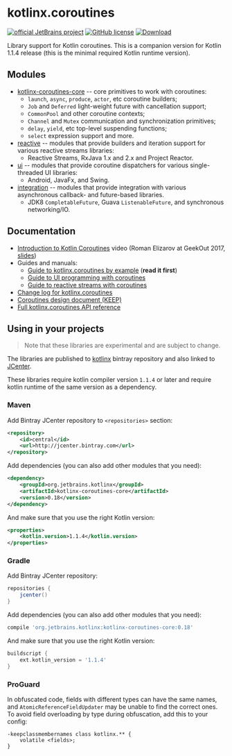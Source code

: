 # kotlinx.coroutines 

[![official JetBrains project](http://jb.gg/badges/official.svg)](https://confluence.jetbrains.com/display/ALL/JetBrains+on+GitHub)
[![GitHub license](https://img.shields.io/badge/license-Apache%20License%202.0-blue.svg?style=flat)](http://www.apache.org/licenses/LICENSE-2.0)
[![Download](https://api.bintray.com/packages/kotlin/kotlinx/kotlinx.coroutines/images/download.svg?version=0.18) ](https://bintray.com/kotlin/kotlinx/kotlinx.coroutines/0.18)

Library support for Kotlin coroutines. 
This is a companion version for Kotlin 1.1.4 release (this is the minimal required Kotlin runtime version). 

## Modules

* [kotlinx-coroutines-core](kotlinx-coroutines-core/README.md) -- core primitives to work with coroutines:
  * `launch`, `async`, `produce`, `actor`, etc coroutine builders;
  * `Job` and `Deferred` light-weight future with cancellation support;
  * `CommonPool` and other coroutine contexts;
  * `Channel` and `Mutex` communication and synchronization primitives;
  * `delay`, `yield`, etc top-level suspending functions;
  * `select` expression support and more.
* [reactive](reactive/README.md) -- modules that provide builders and iteration support for various reactive streams libraries:
  * Reactive Streams, RxJava 1.x and 2.x and Project Reactor. 
* [ui](ui/README.md) -- modules that provide coroutine dispatchers for various single-threaded UI libraries:
  * Android, JavaFx, and Swing.
* [integration](integration/README.md) -- modules that provide integration with various asynchronous callback- and future-based libraries.
  * JDK8 `CompletableFuture`, Guava `ListenableFuture`, and synchronous networking/IO.

## Documentation

* [Introduction to Kotlin Coroutines](https://vimeo.com/222499934) video
  (Roman Elizarov at GeekOut 2017, [slides](https://www.slideshare.net/elizarov/introduction-to-kotlin-coroutines))
* Guides and manuals: 
  * [Guide to kotlinx.coroutines by example](coroutines-guide.md) (**read it first**)
  * [Guide to UI programming with coroutines](ui/coroutines-guide-ui.md)
  * [Guide to reactive streams with coroutines](reactive/coroutines-guide-reactive.md)
* [Change log for kotlinx.coroutines](CHANGES.md)
* [Coroutines design document (KEEP)](https://github.com/Kotlin/kotlin-coroutines/blob/master/kotlin-coroutines-informal.md)
* [Full kotlinx.coroutines API reference](http://kotlin.github.io/kotlinx.coroutines)
 
## Using in your projects

> Note that these libraries are experimental and are subject to change.

The libraries are published to [kotlinx](https://bintray.com/kotlin/kotlinx/kotlinx.coroutines) bintray repository
and also linked to [JCenter](https://bintray.com/bintray/jcenter?filterByPkgName=kotlinx.coroutines).

These libraries require kotlin compiler version `1.1.4` or later and 
require kotlin runtime of the same version as a dependency.

### Maven

Add Bintray JCenter repository to `<repositories>` section:

```xml
<repository>
    <id>central</id>
    <url>http://jcenter.bintray.com</url>
</repository>
```

Add dependencies (you can also add other modules that you need):

```xml
<dependency>
    <groupId>org.jetbrains.kotlinx</groupId>
    <artifactId>kotlinx-coroutines-core</artifactId>
    <version>0.18</version>
</dependency>
```

And make sure that you use the right Kotlin version:

```xml
<properties>
    <kotlin.version>1.1.4</kotlin.version>
</properties>
```

### Gradle

Add Bintray JCenter repository:

```groovy
repositories {
    jcenter()
}
```

Add dependencies (you can also add other modules that you need):

```groovy
compile 'org.jetbrains.kotlinx:kotlinx-coroutines-core:0.18'
```

And make sure that you use the right Kotlin version:

```groovy
buildscript {
    ext.kotlin_version = '1.1.4'
}
```

### ProGuard

In obfuscated code, fields with different types can have the same names,
and `AtomicReferenceFieldUpdater` may be unable to find the correct ones.
To avoid field overloading by type during obfuscation, add this to your config:
```
-keepclassmembernames class kotlinx.** {
    volatile <fields>;
}
```
